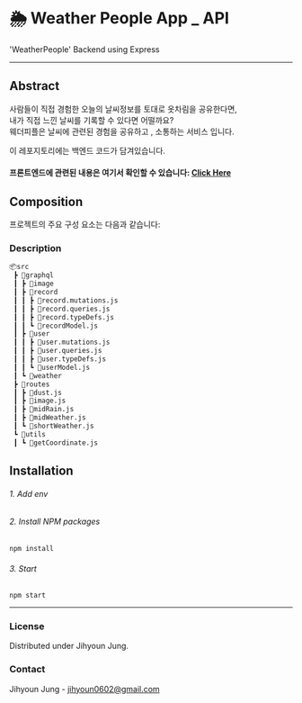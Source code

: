# 🌦 Weather People App _ API  

'WeatherPeople' Backend using Express 





***

Abstract
------------
사람들이 직접 경험한 오늘의 날씨정보를 토대로 옷차림을 공유한다면,   
내가 직접 느낀 날씨를 기록할 수 있다면 어떨까요?    
웨더피플은 날씨에 관련된 경험을 공유하고 , 소통하는 서비스 입니다.

이 레포지토리에는 백엔드 코드가 담겨있습니다. 
#### 프론트엔드에 관련된 내용은 여기서 확인할 수 있습니다: [Click Here][front_link]

[front_link]: https://github.com/jungjihyoun/weather-people-api "프론트엔드 깃허브"


Composition
-----------
프로젝트의 주요 구성 요소는 다음과 같습니다:      

### Description

```bash
📦src
 ┣ 📂graphql
 ┃ ┣ 📂image
 ┃ ┣ 📂record
 ┃ ┃ ┣ 📜record.mutations.js
 ┃ ┃ ┣ 📜record.queries.js
 ┃ ┃ ┣ 📜record.typeDefs.js
 ┃ ┃ ┗ 📜recordModel.js
 ┃ ┣ 📂user
 ┃ ┃ ┣ 📜user.mutations.js
 ┃ ┃ ┣ 📜user.queries.js
 ┃ ┃ ┣ 📜user.typeDefs.js
 ┃ ┃ ┗ 📜userModel.js
 ┃ ┗ 📂weather
 ┣ 📂routes
 ┃ ┣ 📜dust.js
 ┃ ┣ 📜image.js
 ┃ ┣ 📜midRain.js
 ┃ ┣ 📜midWeather.js
 ┃ ┗ 📜shortWeather.js
 ┗ 📂utils
 ┃ ┗ 📜getCoordinate.js
```


## Installation    

######  1. Add env

######  2. Install NPM packages
```
npm install

```
######  3. Start
```
npm start

```

---


### License
Distributed under Jihyoun Jung.

### Contact
Jihyoun Jung - jihyoun0602@gmail.com
